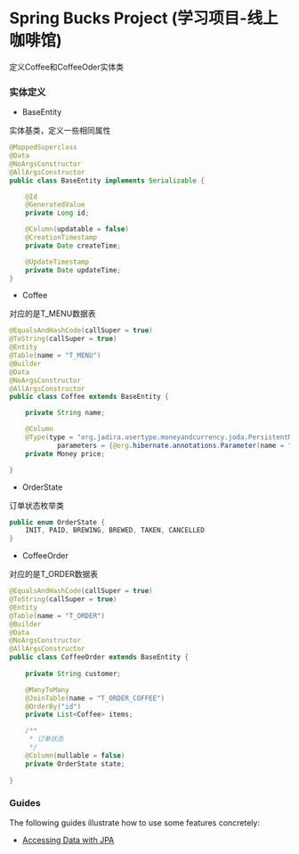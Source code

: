# Spring Bucks Project (学习项目-线上咖啡馆)

定义Coffee和CoffeeOder实体类

### 实体定义

* BaseEntity

实体基类，定义一些相同属性

```java
@MappedSuperclass
@Data
@NoArgsConstructor
@AllArgsConstructor
public class BaseEntity implements Serializable {

    @Id
    @GeneratedValue
    private Long id;

    @Column(updatable = false)
    @CreationTimestamp
    private Date createTime;

    @UpdateTimestamp
    private Date updateTime;
}

```

* Coffee

对应的是T_MENU数据表

```java
@EqualsAndHashCode(callSuper = true)
@ToString(callSuper = true)
@Entity
@Table(name = "T_MENU")
@Builder
@Data
@NoArgsConstructor
@AllArgsConstructor
public class Coffee extends BaseEntity {

    private String name;

    @Column
    @Type(type = "org.jadira.usertype.moneyandcurrency.joda.PersistentMoneyAmount",
            parameters = {@org.hibernate.annotations.Parameter(name = "CurrencyCode", value = "CNY")})
    private Money price;

}

```

* OrderState

订单状态枚举类

```java
public enum OrderState {
    INIT, PAID, BREWING, BREWED, TAKEN, CANCELLED
}

```

* CoffeeOrder

对应的是T_ORDER数据表

```java
@EqualsAndHashCode(callSuper = true)
@ToString(callSuper = true)
@Entity
@Table(name = "T_ORDER")
@Builder
@Data
@NoArgsConstructor
@AllArgsConstructor
public class CoffeeOrder extends BaseEntity {
    
    private String customer;

    @ManyToMany
    @JoinTable(name = "T_ORDER_COFFEE")
    @OrderBy("id")
    private List<Coffee> items;

    /**
     * 订单状态
     */
    @Column(nullable = false)
    private OrderState state;
    
}

```

### Guides

The following guides illustrate how to use some features concretely:

* [Accessing Data with JPA](https://spring.io/guides/gs/accessing-data-jpa/)


